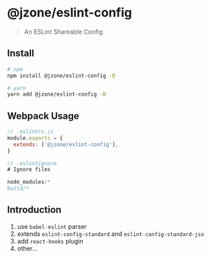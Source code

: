 # @jzone/eslint-config

> An ESLint Shareable Config 

## Install

```bash
# npm
npm install @jzone/eslint-config -D

# yarn
yarn add @jzone/eslint-config -D
```

## Webpack Usage

```js
// .eslintrc.js
module.exports = {
  extends: ['@jzone/eslint-config'],
}
```

```js
// .eslintignore
# Ignore files

node_modules/*
build/*
```

## Introduction

1. use `babel-eslint` parser
2. extends `eslint-config-standard` and `eslint-config-standard-jsx`
3. add `react-hooks` plugin
4. other...
